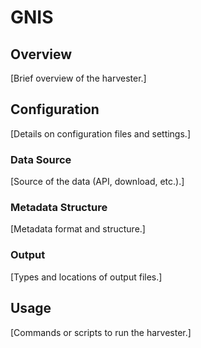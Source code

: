# GNIS

## Overview

[Brief overview of the harvester.]

## Configuration

[Details on configuration files and settings.]

### Data Source

[Source of the data (API, download, etc.).]

### Metadata Structure

[Metadata format and structure.]

### Output

[Types and locations of output files.]

## Usage

[Commands or scripts to run the harvester.]
